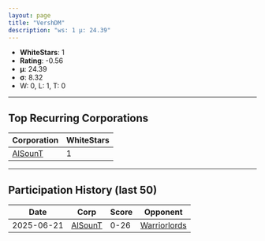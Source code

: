 ```yaml
---
layout: page
title: "VershDM"
description: "ws: 1 μ: 24.39"
---
```

- **WhiteStars**: 1
- **Rating**: -0.56
- **μ**: 24.39  
- **σ**: 8.32
- W: 0, L: 1, T: 0

---

## Top Recurring Corporations

| Corporation | WhiteStars |
| --- | --- |
| [AlSounT](https://ws.tsl.rocks/corp/b876a825b43edd1e21a7cc515addeb62a832c1126a5e591e562f6475572788d1/) | 1 |

---

## Participation History (last 50)

| Date | Corp | Score | Opponent |
| --- | --- | --- | --- |
| 2025-06-21 | [AlSounT](https://ws.tsl.rocks/corp/b876a825b43edd1e21a7cc515addeb62a832c1126a5e591e562f6475572788d1/) | 0-26 | [Warriorlords](https://ws.tsl.rocks/corp/a78c29b9e1c9f793205ba10d796dcabc114ef43d86f0bd34a43a56dc6da768aa/) |